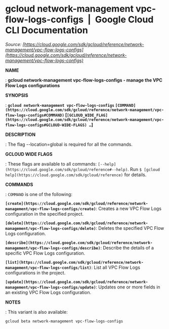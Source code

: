 # gcloud network-management vpc-flow-logs-configs  |  Google Cloud CLI Documentation

*Source: [https://cloud.google.com/sdk/gcloud/reference/network-management/vpc-flow-logs-configs](https://cloud.google.com/sdk/gcloud/reference/network-management/vpc-flow-logs-configs)*

**NAME**

: **gcloud network-management vpc-flow-logs-configs - manage the VPC Flow Logs configurations**

**SYNOPSIS**

: **`gcloud network-management vpc-flow-logs-configs` `[COMMAND](https://cloud.google.com/sdk/gcloud/reference/network-management/vpc-flow-logs-configs#COMMAND)` [`[GCLOUD_WIDE_FLAG](https://cloud.google.com/sdk/gcloud/reference/network-management/vpc-flow-logs-configs#GCLOUD-WIDE-FLAGS) …`]**

**DESCRIPTION**

: The flag --location=global is required for all the commands.

**GCLOUD WIDE FLAGS**

: These flags are available to all commands: `[--help](https://cloud.google.com/sdk/gcloud/reference#--help)`.
Run `$ [gcloud help](https://cloud.google.com/sdk/gcloud/reference)` for details.

**COMMANDS**

: ``COMMAND`` is one of the following:

**`[create](https://cloud.google.com/sdk/gcloud/reference/network-management/vpc-flow-logs-configs/create)`**:
Creates a new VPC Flow Logs configuration in the specified project.

**`[delete](https://cloud.google.com/sdk/gcloud/reference/network-management/vpc-flow-logs-configs/delete)`**:
Deletes the specified VPC Flow Logs configuration.

**`[describe](https://cloud.google.com/sdk/gcloud/reference/network-management/vpc-flow-logs-configs/describe)`**:
Describe the details of a specific VPC Flow Logs configuration.

**`[list](https://cloud.google.com/sdk/gcloud/reference/network-management/vpc-flow-logs-configs/list)`**:
List all VPC Flow Logs configurations in the project.

**`[update](https://cloud.google.com/sdk/gcloud/reference/network-management/vpc-flow-logs-configs/update)`**:
Updates one or more fields in an existing VPC Flow Logs configuration.

**NOTES**

: This variant is also available:

```
gcloud beta network-management vpc-flow-logs-configs
```